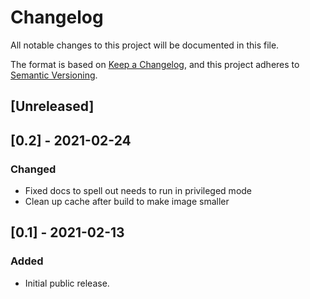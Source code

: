# Changelog
All notable changes to this project will be documented in this file.

The format is based on [Keep a Changelog](https://keepachangelog.com/en/1.0.0/),
and this project adheres to [Semantic Versioning](https://semver.org/spec/v2.0.0.html).

## [Unreleased]

## [0.2] - 2021-02-24
### Changed
- Fixed docs to spell out needs to run in privileged mode
- Clean up cache after build to make image smaller

## [0.1] - 2021-02-13
### Added
- Initial public release.

